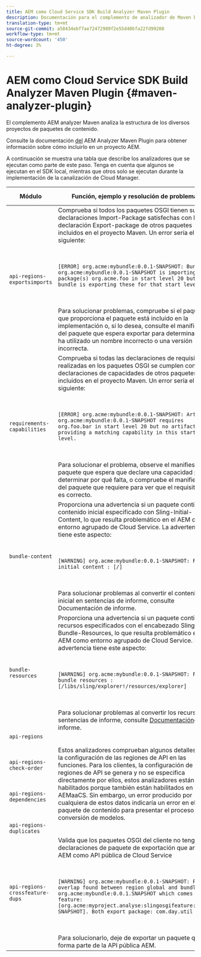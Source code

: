 ```yaml
---
title: AEM como Cloud Service SDK Build Analyzer Maven Plugin
description: Documentación para el complemento de analizador de Maven build local
translation-type: tm+mt
source-git-commit: a58434ebf7ae72472989f2e55d40bfa22fd99208
workflow-type: tm+mt
source-wordcount: '450'
ht-degree: 3%

---
```



# AEM como Cloud Service SDK Build Analyzer Maven Plugin {#maven-analyzer-plugin}

El complemento AEM analyzer Maven analiza la estructura de los diversos proyectos de paquetes de contenido.

Consulte la documentación [del](https://github.com/adobe/aemanalyser-maven-plugin/blob/main/aemanalyser-maven-plugin/README.md) AEM Analyzer Maven Plugin para obtener información sobre cómo incluirlo en un proyecto AEM.

A continuación se muestra una tabla que describe los analizadores que se ejecutan como parte de este paso. Tenga en cuenta que algunos se ejecutan en el SDK local, mientras que otros solo se ejecutan durante la implementación de la canalización de Cloud Manager.

| Módulo | Función, ejemplo y resolución de problemas | SDK local | Cloud Manager |
|---|---|---|---|
| `api-regions-exportsimports` | Comprueba si todos los paquetes OSGI tienen sus declaraciones Import-Package satisfechas con la declaración Export-package de otros paquetes incluidos en el proyecto Maven. Un error sería el siguiente: <p> </p> `[ERROR] org.acme:mybundle:0.0.1-SNAPSHOT: Bundle org.acme:mybundle:0.0.1-SNAPSHOT is importing package(s) org.acme.foo in start level 20 but no bundle is exporting these for that start level.`<p> </p>Para solucionar problemas, compruebe si el paquete que proporciona el paquete está incluido en la implementación o, si lo desea, consulte el manifiesto del paquete que espera exportar para determinar si se ha utilizado un nombre incorrecto o una versión incorrecta. | Sí | Sí |
| `requirements-capabilities` | Comprueba si todas las declaraciones de requisitos realizadas en los paquetes OSGI se cumplen con las declaraciones de capacidades de otros paquetes incluidos en el proyecto Maven. Un error sería el siguiente: <p> </p> `[ERROR] org.acme:mybundle:0.0.1-SNAPSHOT: Artifact org.acme:mybundle:0.0.1-SNAPSHOT requires org.foo.bar in start level 20 but no artifact is providing a matching capability in this start level.`<p> </p> Para solucionar el problema, observe el manifiesto del paquete que espera que declare una capacidad para determinar por qué falta, o compruebe el manifiesto del paquete que requiere para ver que el requisito en él es correcto. | Sí | Sí |
| `bundle-content` | Proporciona una advertencia si un paquete contiene contenido inicial especificado con Sling-Initial-Content, lo que resulta problemático en el AEM como entorno agrupado de Cloud Service. La advertencia tiene este aspecto: <p> </p> `[WARNING] org.acme:mybundle:0.0.1-SNAPSHOT: Found initial content : [/]` <p> </p>Para solucionar problemas al convertir el contenido inicial en sentencias de informe, consulte Documentación de informe. | Sí | Sí |
| `bundle-resources` | Proporciona una advertencia si un paquete contiene recursos especificados con el encabezado Sling-Bundle-Resources, lo que resulta problemático en el AEM como entorno agrupado de Cloud Service. La advertencia tiene este aspecto:<p> </p> `[WARNING] org.acme:mybundle:0.0.1-SNAPSHOT: Found bundle resources : [/libs/sling/explorer!/resources/explorer]`<p> </p> Para solucionar problemas al convertir los recursos en sentencias de informe, consulte [Documentación](https://experienceleague.adobe.com/docs/experience-manager-cloud-service/implementing/developing/aem-project-content-package-structure.html?lang=en#repo-init)de informe. | Sí | Sí |
| `api-regions`<p> </p>`api-regions-check-order`<p> </p>`api-regions-dependencies`<p> </p>`api-regions-duplicates` | Estos analizadores comprueban algunos detalles sobre la configuración de las regiones de API en las funciones. Para los clientes, la configuración de las regiones de API se genera y no se especifica directamente por ellos, estos analizadores están habilitados porque también están habilitados en AEMaaCS. Sin embargo, un error producido por cualquiera de estos datos indicaría un error en el paquete de contenido para presentar el proceso de conversión de modelos. | Sí | Sí |
| `api-regions-crossfeature-dups` | Valida que los paquetes OSGI del cliente no tengan declaraciones de paquete de exportación que anulen AEM como API pública de Cloud Service<p> </p>`[WARNING] org.acme:mybundle:0.0.1-SNAPSHOT: Package overlap found between region global and bundle org.acme:mybundle:0.0.1.SNAPSHOT which comes from feature: [org.acme:myproject.analyse:slingosgifeature:0.0.1-SNAPSHOT]. Both export package: com.day.util`<p> </p>Para solucionarlo, deje de exportar un paquete que forma parte de la API pública AEM. | Sí | Sí |